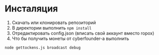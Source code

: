 # Инсталяция

1. Скачать или клонировать репозиторий
2. В директории выполнить ```npm install```
3. Отредактировать config.json (вписать свой аккаунт вместо ropox)
4. Что бы получить монеты от cyberfounder-а выполнить 

```
node gettockens.js broadcast debug
```

